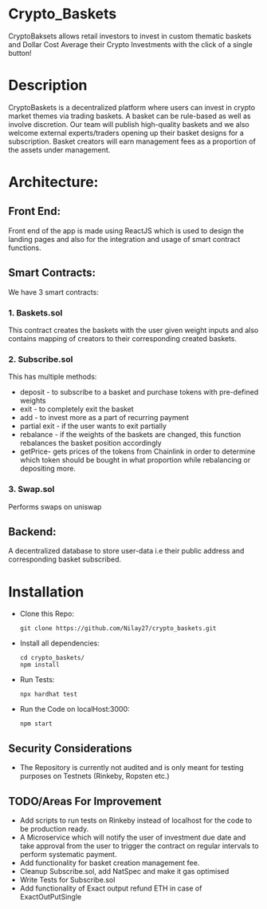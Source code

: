 # Crypto_Baskets

CryptoBaksets allows retail investors to invest in custom thematic baskets and Dollar Cost Average their Crypto Investments with the click of a single button!

# Description

CryptoBaskets is a decentralized platform where users can invest in crypto market themes via trading baskets. A basket can be rule-based as well as involve discretion. Our team will publish high-quality baskets and we also welcome external experts/traders opening up their basket designs for a subscription. Basket creators will earn management fees as a proportion of the assets under management. 

# Architecture:

## Front End: 

Front end of the app is made using ReactJS which is used to design the landing pages and also for the integration and usage of smart contract functions.

## Smart Contracts:

We have 3 smart contracts:
### 1. Baskets.sol
This contract creates the baskets with the user given weight inputs and also contains mapping of creators to their corresponding created baskets.

### 2. Subscribe.sol
This has multiple methods: 
- deposit - to subscribe to a basket and purchase tokens with pre-defined weights
- exit - to completely exit the basket
- add - to invest more as a part of recurring payment
- partial exit - if the user wants to exit partially
- rebalance - if the weights of the baskets are changed, this function rebalances the basket position accordingly
- getPrice-  gets prices of the tokens from Chainlink in order to determine which token should be bought in what proportion while rebalancing or depositing more. 

### 3. Swap.sol
Performs swaps on uniswap

## Backend:

A decentralized database to store user-data i.e their public address and corresponding basket subscribed.


# Installation
-  Clone this Repo:
    ```
    git clone https://github.com/Nilay27/crypto_baskets.git
    ```

-   Install all dependencies:

    ```
    cd crypto_baskets/
    npm install
    ```

-   Run Tests:
    ```
    npx hardhat test
    ```

- Run the Code on localHost:3000:
    ```
    npm start
    ``` 
## Security Considerations

-   The Repository is currently not audited and is only meant for testing purposes on Testnets (Rinkeby, Ropsten etc.)

## TODO/Areas For Improvement
- Add scripts to run tests on Rinkeby instead of localhost for the code to be production ready.
- A Microservice which will notify the user of investment due date and take approval from the user to trigger the contract on regular intervals to perform systematic payment.
- Add functionality for basket creation management fee.
- Cleanup Subscribe.sol, add NatSpec and make it gas optimised
- Write Tests for Subscribe.sol
- Add functionality of Exact output refund ETH in case of ExactOutPutSingle

